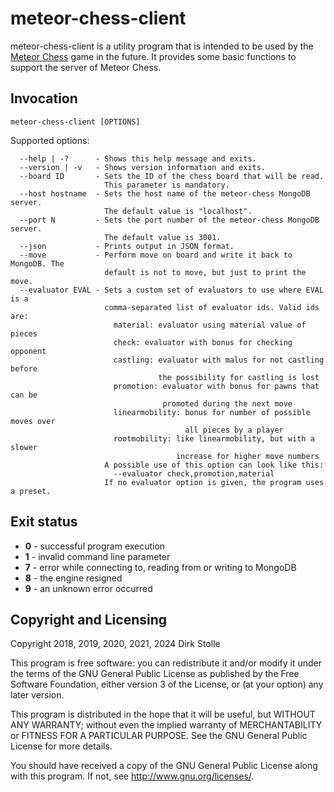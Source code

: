 # meteor-chess-client

meteor-chess-client is a utility program that is intended to be used by the
[Meteor Chess](https://github.com/striezel/meteor-chess) game in the future.
It provides some basic functions to support the server of Meteor Chess.

## Invocation

    meteor-chess-client [OPTIONS]

Supported options:
```
  --help | -?      - Shows this help message and exits.
  --version | -v   - Shows version information and exits.
  --board ID       - Sets the ID of the chess board that will be read.
                     This parameter is mandatory.
  --host hostname  - Sets the host name of the meteor-chess MongoDB server.
                     The default value is "localhost".
  --port N         - Sets the port number of the meteor-chess MongoDB server.
                     The default value is 3001.
  --json           - Prints output in JSON format.
  --move           - Perform move on board and write it back to MongoDB. The
                     default is not to move, but just to print the move.
  --evaluator EVAL - Sets a custom set of evaluators to use where EVAL is a
                     comma-separated list of evaluator ids. Valid ids are:
                       material: evaluator using material value of pieces
                       check: evaluator with bonus for checking opponent
                       castling: evaluator with malus for not castling before
                                 the possibility for castling is lost
                       promotion: evaluator with bonus for pawns that can be
                                  promoted during the next move
                       linearmobility: bonus for number of possible moves over
                                       all pieces by a player
                       rootmobility: like linearmobility, but with a slower
                                     increase for higher move numbers
                     A possible use of this option can look like this:
                       --evaluator check,promotion,material
                     If no evaluator option is given, the program uses a preset.
```

## Exit status

* **0** - successful program execution
* **1** - invalid command line parameter
* **7** - error while connecting to, reading from or writing to MongoDB
* **8** - the engine resigned
* **9** - an unknown error occurred

## Copyright and Licensing

Copyright 2018, 2019, 2020, 2021, 2024  Dirk Stolle

This program is free software: you can redistribute it and/or modify
it under the terms of the GNU General Public License as published by
the Free Software Foundation, either version 3 of the License, or
(at your option) any later version.

This program is distributed in the hope that it will be useful,
but WITHOUT ANY WARRANTY; without even the implied warranty of
MERCHANTABILITY or FITNESS FOR A PARTICULAR PURPOSE.  See the
GNU General Public License for more details.

You should have received a copy of the GNU General Public License
along with this program.  If not, see <http://www.gnu.org/licenses/>.
